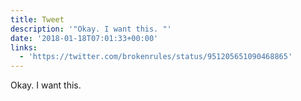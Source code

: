 ```yaml
---
title: Tweet
description: '"Okay. I want this. "'
date: '2018-01-18T07:01:33+00:00'
links:
  - 'https://twitter.com/brokenrules/status/951205651090468865'
---
```

Okay. I want this. 
